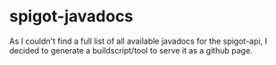 # spigot-javadocs
As I couldn't find a full list of all available javadocs for the spigot-api, I decided to generate a buildscript/tool to serve it as a github page.
